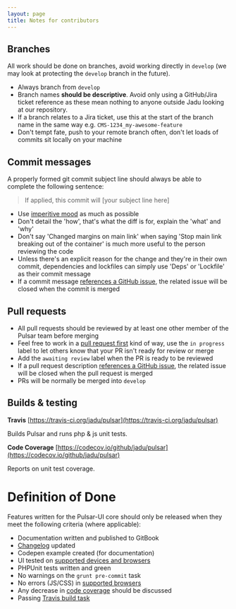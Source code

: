 ```yaml
---
layout: page
title: Notes for contributors
---
```


## Branches

All work should be done on branches, avoid working directly in `develop` (we may look at protecting the `develop` branch in the future).

* Always branch from `develop`
* Branch names **should be descriptive**. Avoid only using a GitHub/Jira ticket reference as these mean nothing to anyone outside Jadu looking at our repository.
* If a branch relates to a Jira ticket, use this at the start of the branch name in the same way e.g. `CMS-1234_my-awesome-feature`
* Don't tempt fate, push to your remote branch often, don't let loads of commits sit locally on your machine

## Commit messages

A properly formed git commit subject line should always be able to complete the following sentence:

> If applied, this commit will [your subject line here]

* Use [imperitive mood](https://en.wikipedia.org/wiki/Imperative_mood) as much as possible
* Don't detail the 'how', that's what the diff is for, explain the 'what' and 'why'
* Don't say 'Changed margins on main link' when saying 'Stop main link breaking out of the container' is much more useful to the person reviewing the code
* Unless there's an explicit reason for the change and they're in their own commit, dependencies and lockfiles can simply use 'Deps' or 'Lockfile' as their commit message
* If a commit message [references a GitHub issue](https://help.github.com/articles/closing-issues-via-commit-messages/), the related issue will be closed when the commit is merged


## Pull requests

* All pull requests should be reviewed by at least one other member of the Pulsar team before merging
* Feel free to work in a [pull request first](https://medium.com/practical-blend/pull-request-first-f6bb667a9b6#.mvytekxic) kind of way, use the `in progress` label to let others know that your PR isn't ready for review or merge
* Add the `awaiting review` label when the PR is ready to be reviewed
* If a pull request description [references a GitHub issue](https://help.github.com/articles/closing-issues-via-commit-messages/), the related issue will be closed when the pull request is merged
* PRs will be normally be merged into `develop`

## Builds & testing

**Travis** [https://travis-ci.org/jadu/pulsar](https://travis-ci.org/jadu/pulsar)

Builds Pulsar and runs php & js unit tests.

**Code Coverage** [https://codecov.io/github/jadu/pulsar](https://codecov.io/github/jadu/pulsar)

Reports on unit test coverage.

# Definition of Done

Features written for the Pulsar-UI core should only be released when they meet the following criteria (where applicable):

* Documentation written and published to GitBook
* [Changelog](README.md) updated
* Codepen example created (for documentation)
* UI tested on [supported devices and browsers](browsers_and_devices.md)
* PHPUnit tests written and green
* No warnings on the `grunt pre-commit` task
* No errors (JS/CSS) in [supported browsers](browsers_and_devices.md)
* Any decrease in [code coverage](http://codecov.io/github/jadu/pulsar) should be discussed
* Passing [Travis build task](http://travis-ci.org/jadu/pulsar)
